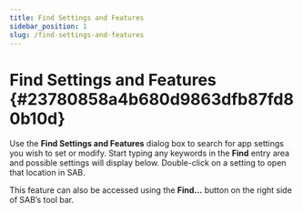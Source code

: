 ```yaml
---
title: Find Settings and Features
sidebar_position: 1
slug: /find-settings-and-features
---
```




# Find Settings and Features {#23780858a4b680d9863dfb87fd80b10d}


Use the **Find Settings and Features** dialog box to search for app settings you wish to set or modify. Start typing any keywords in the **Find** entry area and possible settings will display below. Double-click on a setting to open that location in SAB.


This feature can also be accessed using the **Find…** button on the right side of SAB’s tool bar.

